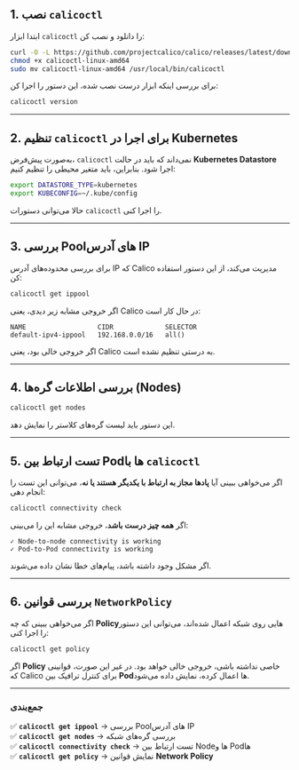 

## **1. نصب `calicoctl`**  
ابتدا ابزار `calicoctl` را دانلود و نصب کن:  
```bash
curl -O -L https://github.com/projectcalico/calico/releases/latest/download/calicoctl-linux-amd64
chmod +x calicoctl-linux-amd64
sudo mv calicoctl-linux-amd64 /usr/local/bin/calicoctl
```

برای بررسی اینکه ابزار درست نصب شده، این دستور را اجرا کن:  
```bash
calicoctl version
```

---

## **2. تنظیم `calicoctl` برای اجرا در Kubernetes**
به‌صورت پیش‌فرض، `calicoctl` نمی‌داند که باید در حالت **Kubernetes Datastore** اجرا شود. بنابراین، باید متغیر محیطی را تنظیم کنیم:

```bash
export DATASTORE_TYPE=kubernetes
export KUBECONFIG=~/.kube/config
```
حالا می‌توانی دستورات `calicoctl` را اجرا کنی.

---

## **3. بررسی Poolهای آدرس IP**
برای بررسی محدوده‌های آدرس IP که Calico مدیریت می‌کند، از این دستور استفاده کن:
```bash
calicoctl get ippool
```
اگر خروجی مشابه زیر دیدی، یعنی Calico در حال کار است:
```
NAME                  CIDR             SELECTOR
default-ipv4-ippool   192.168.0.0/16   all()
```
اگر خروجی خالی بود، یعنی Calico به درستی تنظیم نشده است.

---

## **4. بررسی اطلاعات گره‌ها (Nodes)**
```bash
calicoctl get nodes
```
این دستور باید لیست گره‌های کلاستر را نمایش دهد.

---

## **5. تست ارتباط بین Podها با `calicoctl`**
اگر می‌خواهی ببینی آیا **پادها مجاز به ارتباط با یکدیگر هستند یا نه**، می‌توانی این تست را انجام دهی:

```bash
calicoctl connectivity check
```
اگر **همه چیز درست باشد**، خروجی مشابه این را می‌بینی:
```
✓ Node-to-node connectivity is working
✓ Pod-to-Pod connectivity is working
```
اگر مشکل وجود داشته باشد، پیام‌های خطا نشان داده می‌شوند.

---

## **6. بررسی قوانین `NetworkPolicy`**
اگر می‌خواهی ببینی که چه **Policy**هایی روی شبکه اعمال شده‌اند، می‌توانی این دستور را اجرا کنی:

```bash
calicoctl get policy
```
اگر **Policy** خاصی نداشته باشی، خروجی خالی خواهد بود. در غیر این صورت، قوانینی که Calico برای کنترل ترافیک بین **Pod**ها اعمال کرده، نمایش داده می‌شود.

---

### **جمع‌بندی**
✅ **`calicoctl get ippool`** → بررسی Poolهای آدرس IP  
✅ **`calicoctl get nodes`** → بررسی گره‌های شبکه  
✅ **`calicoctl connectivity check`** → تست ارتباط بین Nodeها و Podها  
✅ **`calicoctl get policy`** → نمایش قوانین **Network Policy**  


